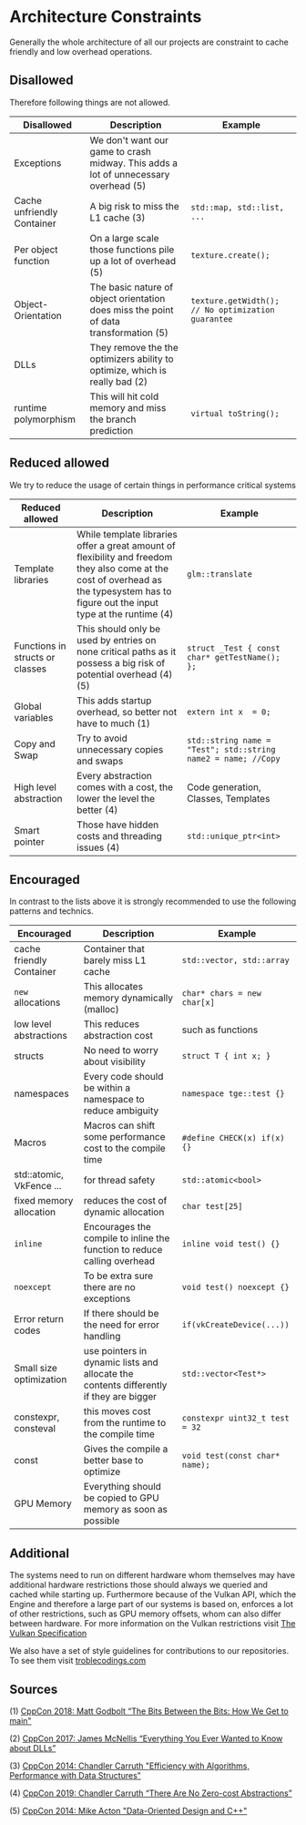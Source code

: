 # Architecture Constraints

Generally the whole architecture of all our projects are constraint to cache friendly and low overhead operations.

## Disallowed
Therefore following things are not allowed.

| Disallowed                 | Description                                                                           | Example                                                |
| -------------------------- | ------------------------------------------------------------------------------------- | ------------------------------------------------------ |
| Exceptions                 | We don't want our game to crash midway. This adds a lot of unnecessary overhead (5)   |                                                        |
| Cache unfriendly Container | A big risk to miss the L1 cache               (3)                                     | ```std::map, std::list, ...```                         |
| Per object function        | On a large scale those functions pile up a lot of overhead     (5)                    | ```texture.create();```                                |
| Object-Orientation         | The basic nature of object orientation does miss the point of data transformation (5) | ```texture.getWidth(); // No optimization guarantee``` |
| DLLs                       | They remove the the optimizers ability to optimize, which is really bad  (2)          |                                                        |
| runtime polymorphism       | This will hit cold memory and miss the branch prediction                              | ```virtual toString();```                              |

## Reduced allowed

We try to reduce the usage of certain things in performance critical systems

| Reduced allowed                 | Description                                                                                                                                                                           | Example                                                           |
| ------------------------------- | ------------------------------------------------------------------------------------------------------------------------------------------------------------------------------------- | ----------------------------------------------------------------- |
| Template libraries              | While template libraries offer a great amount of flexibility and freedom they also come at the cost of overhead as the typesystem has to figure out the input type at the runtime (4) | ```glm::translate       ```                                       |
| Functions in structs or classes | This should only be used by entries on none critical paths as it possess a big risk of potential overhead (4)(5)                                                                      | ```struct _Test { const char* getTestName(); };```                |
| Global variables                | This adds startup overhead, so better not have to much (1)                                                                                                                            | ```extern int x  = 0;```                                          |
| Copy and Swap                   | Try to avoid unnecessary copies and swaps                                                                                                                                             | ```std::string name = "Test"; std::string name2 = name; //Copy``` |
| High level abstraction          | Every abstraction comes with a cost, the lower the level the better (4)                                                                                                               | Code generation, Classes, Templates                               |
| Smart pointer                   | Those have hidden costs and threading issues (4)                                                                                                                                      | ```std::unique_ptr<int>```                                        |

## Encouraged

In contrast to the lists above it is strongly recommended to use the following patterns and technics.

| Encouraged               | Description                                                                            | Example                            |
| ------------------------ | -------------------------------------------------------------------------------------- | ---------------------------------- |
| cache friendly Container | Container that barely miss L1 cache                                                    | ```std::vector, std::array```      |
| `new` allocations        | This allocates memory dynamically (malloc)                                             | ```char* chars = new char[x]```    |
| low level abstractions   | This reduces abstraction cost                                                          | such as functions                  |
| structs                  | No need to worry about visibility                                                      | ```struct T { int x; }```          |
| namespaces               | Every code should be within a namespace to reduce ambiguity                            | ```namespace tge::test {}```       |
| Macros                   | Macros can shift some performance cost to the compile time                             | ```#define CHECK(x) if(x) {}```    |
| std::atomic, VkFence ... | for thread safety                                                                      | ```std::atomic<bool>```            |
| fixed memory allocation  | reduces the cost of dynamic allocation                                                 | ```char test[25]```                |
| `inline`                 | Encourages the compile to inline the function to reduce calling overhead               | ```inline void test() {}```        |
| `noexcept`               | To be extra sure there are no exceptions                                               | ```void test() noexcept {}```      |
| Error return codes       | If there should be the need for error handling                                         | ```if(vkCreateDevice(...))```      |
| Small size optimization  | use pointers in dynamic lists and allocate the contents differently if they are bigger | ```std::vector<Test*>```           |
| constexpr, consteval     | this moves cost from the runtime to the compile time                                   | ```constexpr uint32_t test = 32``` |
| const                    | Gives the compile a better base to optimize                                            | ```void test(const char* name);``` |
| GPU Memory               | Everything should be copied to GPU memory as soon as possible                          |                                    |

## Additional

The systems need to run on different hardware whom themselves may have additional hardware restrictions those should always we queried and cached while starting up. Furthermore because of the Vulkan API, which the Engine and therefore a large part of our systems is based on, enforces a lot of other restrictions, such as GPU memory offsets, whom can also differ between hardware. For more information on the Vulkan restrictions visit [The Vulkan Specification](https://www.khronos.org/registry/vulkan/specs/1.2-extensions/pdf/vkspec.pdf)

We also have a set of style guidelines for contributions to our repositories. To see them visit [troblecodings.com](https://troblecodings.com/contribution.html)

## Sources

(1) [CppCon 2018: Matt Godbolt “The Bits Between the Bits: How We Get to main"](https://www.youtube.com/watch?v=dOfucXtyEsU)

(2) [CppCon 2017: James McNellis “Everything You Ever Wanted to Know about DLLs”](https://www.youtube.com/watch?v=JPQWQfDhICA)

(3) [CppCon 2014: Chandler Carruth "Efficiency with Algorithms, Performance with Data Structures"](https://www.youtube.com/watch?v=fHNmRkzxHWs)

(4) [CppCon 2019: Chandler Carruth “There Are No Zero-cost Abstractions”](https://www.youtube.com/watch?v=rHIkrotSwcc)

(5) [CppCon 2014: Mike Acton "Data-Oriented Design and C++"](https://www.youtube.com/watch?v=rX0ItVEVjHc)